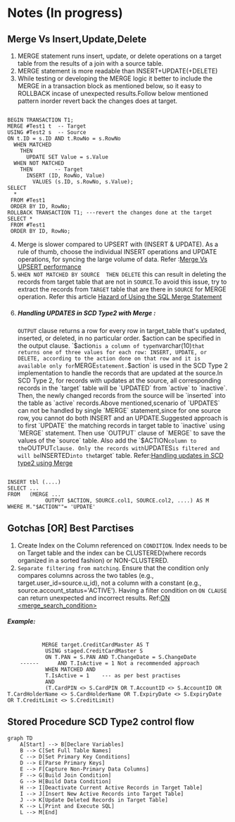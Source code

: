 # Notes (In progress)

## Merge Vs Insert,Update,Delete
1. MERGE statement runs insert, update, or delete operations on a target table from the results of a join with a source table.
2. MERGE statement is more readable than INSERT+UPDATE(+DELETE)
3. While testing or developing the MERGE logic it better to include the MERGE in a transaction block as mentioned below, so it easy to ROLLBACK incase of unexpected results.Follow below mentioned pattern inorder revert back the changes  does at target.
```

BEGIN TRANSACTION T1;
MERGE #Test1 t  -- Target 
USING #Test2 s  -- Source 
ON t.ID = s.ID AND t.RowNo = s.RowNo 
  WHEN MATCHED 
    THEN     
      UPDATE SET Value = s.Value 
  WHEN NOT MATCHED 
    THEN       -- Target     
      INSERT (ID, RowNo, Value)     
        VALUES (s.ID, s.RowNo, s.Value);
SELECT 
  *
 FROM #Test1
 ORDER BY ID, RowNo;
ROLLBACK TRANSACTION T1; ---revert the changes done at the target
SELECT *
 FROM #Test1 
 ORDER BY ID, RowNo;

```
4. Merge is slower compared to UPSERT with (INSERT & UPDATE). As a rule of thumb, choose the individual INSERT operations and UPDATE operations, for syncing the large volume of data. Refer :[Merge Vs UPSERT performance](https://michalmolka.medium.com/sql-server-merge-vs-upsert-877702d23674)
5. `WHEN NOT MATCHED BY SOURCE 
    THEN
      DELETE` this  can result in deleting the records from target table that are not in `SOURCE`.To avoid this issue, try to extract the records from `TARGET` table that are there in `SOURCE` for MERGE operation. Refer this article [Hazard of Using the SQL Merge Statement](https://www.sqlservercentral.com/articles/a-hazard-of-using-the-sql-merge-statement)
6. ##### Handling UPDATES in SCD Type2 with Merge :
   `OUTPUT` clause returns a row for every row in target_table that's updated, inserted, or deleted, in no particular order. $action can be specified in the output clause. `$action` is a column of type `nvarchar(10)` that returns one of three values for each row: INSERT, UPDATE, or DELETE, according to the action done on that row and it is available only for `MERGE` statement. `$action`  is used in the SCD Type 2 implementation  to handle the records that are updated at the source.In SCD Type 2, for records with updates at the source, all corresponding records in the `target` table will be `UPDATED` from `active` to `inactive`. Then, the newly changed records from the source will be `inserted` into the table  as `active` records.Above mentioned,scenario of `UPDATES` can not be handled by single `MERGE` statement,since for one source row, you cannot do both  INSERT and an UPDATE.Suggested approach is to first `UPDATE` the matching records in target table to `inactive` using `MERGE` statement. Then use `OUTPUT` clause of `MERGE` to save the values of the `source` table. Also add the `$ACTION` column to the `OUTPUT` clause. Only the records with `UPDATES` is filtered and will be `INSERTED` into the `target` table.
Refer:[Handling updates in SCD type2 using Merge](https://learn.microsoft.com/en-us/answers/questions/1478100/scd-type-2-merge-update-and-insert)
```

INSERT tbl (....)
SELECT ...
FROM   (MERGE ...
            OUTPUT $ACTION, SOURCE.col1, SOURCE.col2, ....) AS M
WHERE M."$ACTION""= 'UPDATE'
```
## Gotchas [OR] Best Parctises 
1. Create Index on the Column referenced  on `CONDITION`. Index needs to be on Target table and the index can be CLUSTERED(where records organized in a sorted fashion) or NON-CLUSTERED.
2. `Separate filtering from matching`. Ensure that the condition only compares columns across the two tables (e.g., target.user_id=source.u_id), not a column with a constant (e.g., source.account_status='ACTIVE'). Having a filter condition on `ON CLAUSE` can return unexpected and incorrect results. 
Ref:[ON <merge_search_condition>](https://learn.microsoft.com/en-us/sql/t-sql/statements/merge-transact-sql?view=sql-server-ver16#on-merge_search_condition)
##### Example:
```

           MERGE target.CreditCardMaster AS T
			USING staged.CreditCardMaster S
			ON T.PAN = S.PAN AND T.ChangeDate = S.ChangeDate
	------		AND T.IsActive = 1 Not a recommended approach 
			WHEN MATCHED AND 
			T.IsActive = 1    --- as per best practises
			AND
			(T.CardPIN <> S.CardPIN OR T.AccountID <> S.AccountID OR T.CardHolderName <> S.CardHolderName OR T.ExpiryDate <> S.ExpiryDate OR T.CreditLimit <> S.CreditLimit)
```


## Stored Procedure SCD Type2 control flow
```mermaid
graph TD
    A[Start] --> B[Declare Variables]
    B --> C[Set Full Table Names]
    C --> D[Set Primary Key Conditions]
    D --> E[Parse Primary Keys]
    E --> F[Capture Non-Primary Data Columns]
    F --> G[Build Join Condition]
    G --> H[Build Data Condition]
    H --> I[Deactivate Current Active Records in Target Table]
    I --> J[Insert New Active Records into Target Table]
    J --> K[Update Deleted Records in Target Table]
    K --> L[Print and Execute SQL]
    L --> M[End]

```
